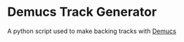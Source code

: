 # Demucs Track Generator

A python script used to make backing tracks with [Demucs](https://github.com/facebookresearch/demucs)
